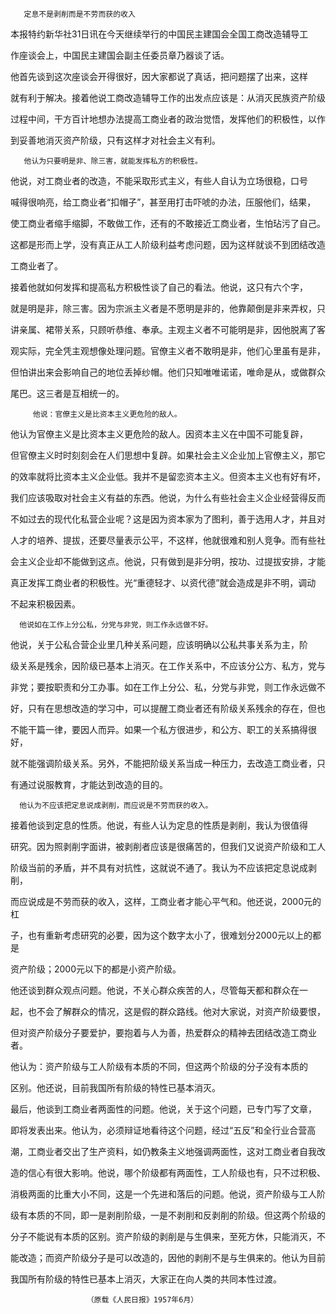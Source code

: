        定息不是剥削而是不劳而获的收入 

   本报特约新华社31日讯在今天继续举行的中国民主建国会全国工商改造辅导工

 作座谈会上，中国民主建国会副主任委员章乃器谈了话。

   他首先谈到这次座谈会开得很好，因大家都说了真话，把问题摆了出来，这样

 就有利于解决。接着他说工商改造辅导工作的出发点应该是：从消灭民族资产阶级

 过程中间，干方百计地想办法提高工商业者的政治觉悟，发挥他们的积极性，以作

 到妥善地消灭资产阶级，只有这样才对社会主义有利。

       他认为只要明是非、除三害，就能发挥私方的积极性。

   他说，对工商业者的改造，不能采取形式主义，有些人自认为立场很稳，口号

 喊得很响亮，给工商业者“扣帽子”，甚至用打击吓唬的办法，压服他们，结果，

 使工商业者缩手缩脚，不敢做工作，还有的不敢接近工商业者，生怕玷污了自己。

 这都是形而上学，没有真正从工人阶级利益考虑问题，因为这样就谈不到团结改造

 工商业者了。

   接着他就如何发挥和提高私方积极性谈了自己的看法。他说，这只有六个字，

 就是明是非，除三害。因为宗派主义者是不愿明是非的，他靠颠倒是非来弄权，只

 讲亲属、裙带关系，只顾听恭维、奉承。主观主义者不可能明是非，因他脱离了客

 观实际，完全凭主观想像处理问题。官僚主义者不敢明是非，他们心里虽有是非，

 但怕讲出来会影响自己的地位丢掉纱帽。他们只知唯唯诺诺，唯命是从，或做群众

 尾巴。这三者是互相统一的。

         他说：官僚主义是比资本主义更危险的敌人。

   他认为官僚主义是比资本主义更危险的敌人。因资本主义在中国不可能复辟，

 但官僚主义时时刻刻会在人们思想中复辟。如果社会主义企业加上官僚主义，那它

 的效率就将比资本主义企业低。我并不是留恋资本主义。但资本主义也有好有坏，

 我们应该吸取对社会主义有益的东西。他说，为什么有些社会主义企业经营得反而

 不如过去的现代化私营企业呢？这是因为资本家为了图利，善于选用人才，并且对

 人才的培养、提拔，还要尽量表示公平，不这样，他就很难和别人竞争。而有些社

 会主义企业却不能做到这点。他说，只有做到是非分明，按功、过提拔安排，才能

 真正发挥工商业者的积极性。光“重德轻才、以资代德”就会造成是非不明，调动

 不起来积极因素。

      他说如在工作上分公私，分党与非党，则工作永远做不好。

   他说，关于公私合营企业里几种关系问题，应该明确以公私共事关系为主，阶

 级关系是残余，因阶级已基本上消灭。在工作关系中，不应该分公方、私方，党与

 非党；要按职责和分工办事。如在工作上分公、私，分党与非党，则工作永远做不

 好，只有在思想改造的学习中，可以提醒工商业者还有阶级关系残余的存在，但也

 不能干篇一律，要因人而异。如果一个私方很进步，和公方、职工的关系搞得很好，

 就不能强调阶级关系。另外，不能把阶级关系当成一种压力，去改造工商业者，只

 有通过说服教育，才能达到改造的目的。

      他认为不应该把定息说成剥削，而应说是不劳而获的收入。

   接着他谈到定息的性质。他说，有些人认为定息的性质是剥削，我认为很值得

 研究。因为照剥削字面讲，被剥削者应该是很痛苦的，但我们又说资产阶级和工人

 阶级当前的矛盾，并不具有对抗性，这就说不通了。我认为不应该把定息说成剥削，

 而应说成是不劳而获的收入，这样，工商业者才能心平气和。他还说，2000元的杠

 子，也有重新考虑研究的必要，因为这个数字太小了，很难划分2000元以上的都是

 资产阶级；2000元以下的都是小资产阶级。

   他还谈到群众观点问题。他说，不关心群众疾苦的人，尽管每天都和群众在一

 起，也不会了解群众的情况，这是假的群众路线。他对大家说，对资产阶级要恨，

 但对资产阶级分子要爱护，要抱着与人为善，热爱群众的精神去团结改造工商业者。

   他认为：资产阶级与工人阶级有本质的不同，但这两个阶级的分子没有本质的

 区别。他还说，目前我国所有阶级的特性已基本消灭。

   最后，他谈到工商业者两面性的问题。他说，关于这个问题，已专门写了文章，

 即将发表出来。他认为，必须辩证地看待这个问题，经过“五反”和全行业合营高

 潮，工商业者交出了生产资料，如仍教条主义地强调两面性，这对工商业者自我改

 造的信心有很大影响。他说，哪个阶级都有两面性，工人阶级也有，只不过积极、

 消极两面的比重大小不同，这是一个先进和落后的问题。他说，资产阶级与工人阶

 级有本质的不同，即一是剥削阶级，一是不剥削和反剥削的阶级。但这两个阶级的

 分子不能说有本质的区别。资产阶级的剥削是与生俱来，至死方休，只能消灭，不

 能改造；而资产阶级分子是可以改造的，因他的剥削不是与生俱来的。他认为目前

 我国所有阶级的特性已基本上消灭，大家正在向人类的共同本性过渡。

                     （原载《人民日报》1957年6月）

